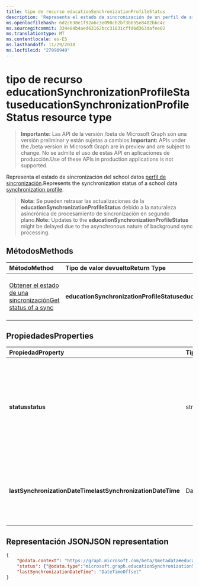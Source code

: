```yaml
---
title: tipo de recurso educationSynchronizationProfileStatus
description: 'Representa el estado de sincronización de un perfil de sincronización de datos de school. '
ms.openlocfilehash: 6d2c638e1f92a6c3e090cb2bf3bb55e8482bbc4c
ms.sourcegitcommit: 334e84b4aed63162bcc31831cffd6d363dafee02
ms.translationtype: MT
ms.contentlocale: es-ES
ms.lasthandoff: 11/29/2018
ms.locfileid: "27090949"
---
```

# <a name="educationsynchronizationprofilestatus-resource-type"></a><span data-ttu-id="5529a-103">tipo de recurso educationSynchronizationProfileStatus</span><span class="sxs-lookup"><span data-stu-id="5529a-103">educationSynchronizationProfileStatus resource type</span></span>

> <span data-ttu-id="5529a-104">**Importante:** Las API de la versión /beta de Microsoft Graph son una versión preliminar y están sujetas a cambios.</span><span class="sxs-lookup"><span data-stu-id="5529a-104">**Important:** APIs under the /beta version in Microsoft Graph are in preview and are subject to change.</span></span> <span data-ttu-id="5529a-105">No se admite el uso de estas API en aplicaciones de producción.</span><span class="sxs-lookup"><span data-stu-id="5529a-105">Use of these APIs in production applications is not supported.</span></span>

<span data-ttu-id="5529a-106">Representa el estado de sincronización del school datos [perfil de sincronización](educationsynchronizationprofile.md).</span><span class="sxs-lookup"><span data-stu-id="5529a-106">Represents the synchronization status of a school data [synchronization profile](educationsynchronizationprofile.md).</span></span> 

> <span data-ttu-id="5529a-107">**Nota:** Se pueden retrasar las actualizaciones de la **educationSynchronizationProfileStatus** debido a la naturaleza asincrónica de procesamiento de sincronización en segundo plano.</span><span class="sxs-lookup"><span data-stu-id="5529a-107">**Note:** Updates to the **educationSynchronizationProfileStatus** might be delayed due to the asynchronous nature of background sync processing.</span></span>

## <a name="methods"></a><span data-ttu-id="5529a-108">Métodos</span><span class="sxs-lookup"><span data-stu-id="5529a-108">Methods</span></span>

| <span data-ttu-id="5529a-109">Método</span><span class="sxs-lookup"><span data-stu-id="5529a-109">Method</span></span> | <span data-ttu-id="5529a-110">Tipo de valor devuelto</span><span class="sxs-lookup"><span data-stu-id="5529a-110">Return Type</span></span> | <span data-ttu-id="5529a-111">Descripción</span><span class="sxs-lookup"><span data-stu-id="5529a-111">Description</span></span> |
|:-|:-|:-|
| [<span data-ttu-id="5529a-112">Obtener el estado de una sincronización</span><span class="sxs-lookup"><span data-stu-id="5529a-112">Get status of a sync</span></span>](../api/educationsynchronizationprofilestatus-get.md) | <span data-ttu-id="5529a-113">**educationSynchronizationProfileStatus**</span><span class="sxs-lookup"><span data-stu-id="5529a-113">**educationSynchronizationProfileStatus**</span></span> | <span data-ttu-id="5529a-114">Devolver el estado de un perfil de sincronización específica.</span><span class="sxs-lookup"><span data-stu-id="5529a-114">Return the status of a specific synchronization profile.</span></span> |

## <a name="properties"></a><span data-ttu-id="5529a-115">Propiedades</span><span class="sxs-lookup"><span data-stu-id="5529a-115">Properties</span></span>

| <span data-ttu-id="5529a-116">Propiedad</span><span class="sxs-lookup"><span data-stu-id="5529a-116">Property</span></span> | <span data-ttu-id="5529a-117">Tipo</span><span class="sxs-lookup"><span data-stu-id="5529a-117">Type</span></span> | <span data-ttu-id="5529a-118">Descripción</span><span class="sxs-lookup"><span data-stu-id="5529a-118">Description</span></span> |
|:-|:-|:-|
| <span data-ttu-id="5529a-119">**status**</span><span class="sxs-lookup"><span data-stu-id="5529a-119">**status**</span></span> | <span data-ttu-id="5529a-120">string</span><span class="sxs-lookup"><span data-stu-id="5529a-120">string</span></span> | <span data-ttu-id="5529a-121">El estado de una sincronización. Los valores posibles son: `paused`, `inProgress`, `success`, `error`, `quarantined`, `validationError`.</span><span class="sxs-lookup"><span data-stu-id="5529a-121">The status of a sync. Possible values are: `paused`, `inProgress`, `success`, `error`, `quarantined`, `validationError`.</span></span> |
| <span data-ttu-id="5529a-122">**lastSynchronizationDateTime**</span><span class="sxs-lookup"><span data-stu-id="5529a-122">**lastSynchronizationDateTime**</span></span> | <span data-ttu-id="5529a-123">DateTimeOffset</span><span class="sxs-lookup"><span data-stu-id="5529a-123">DateTimeOffset</span></span> | <span data-ttu-id="5529a-124">Representa el tiempo cuando se han observado cambios más recientes en el directorio.</span><span class="sxs-lookup"><span data-stu-id="5529a-124">Represents the time when most recent changes have been observed in the directory.</span></span>  |

## <a name="json-representation"></a><span data-ttu-id="5529a-125">Representación JSON</span><span class="sxs-lookup"><span data-stu-id="5529a-125">JSON representation</span></span>
<!-- {
  "blockType": "resource",
  "optionalProperties": [

  ],
  "@odata.type": "#microsoft.graph.educationSynchronizationProfileStatus"
}-->

```json
{
    "@odata.context": "https://graph.microsoft.com/beta/$metadata#education/synchronizationProfiles('{id}')/profileStatus/$entity",
    "status": {"@odata.type":"microsoft.graph.educationSynchronizationStatus"},
    "lastSynchronizationDateTime": "DateTimeOffset"
}
```